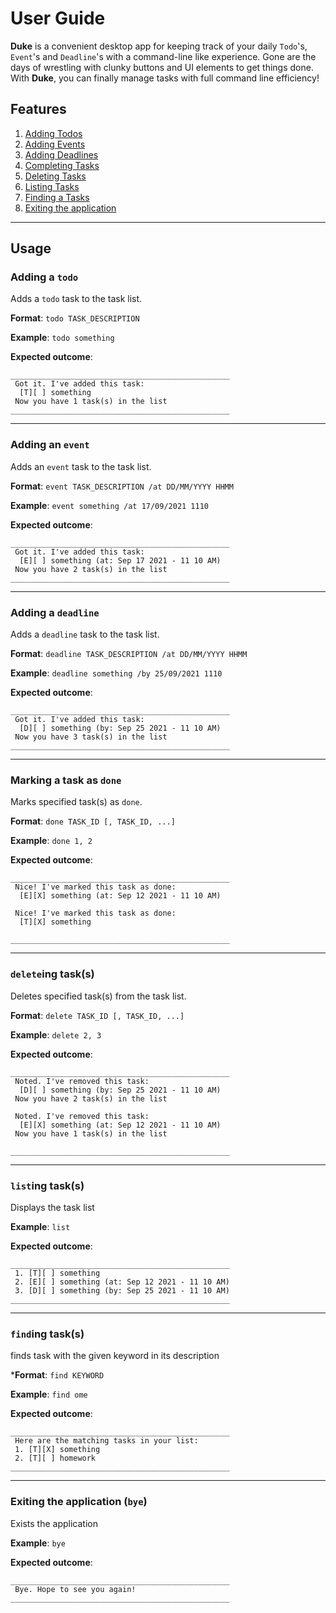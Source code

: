 # User Guide

**Duke** is a convenient desktop app for keeping track of your daily `Todo`'s, `Event`'s and `Deadline`'s
with a command-line like experience. Gone are the days of wrestling with clunky buttons and UI elements to 
get things done. With **Duke**, you can finally manage tasks with full command line efficiency!

## Features 

1. [Adding Todos](#todo)
2. [Adding Events](#event)
3. [Adding Deadlines](#deadline)
4. [Completing Tasks](#done)
5. [Deleting Tasks](#delete)
6. [Listing Tasks](#list)
7. [Finding a Tasks](#find)
8. [Exiting the application](#bye)

---

## Usage
<a name="todo"></a>
### Adding a `todo`

Adds a `todo` task to the task list.

**Format**: `todo TASK_DESCRIPTION`

**Example**: `todo something`

**Expected outcome**:

```
_________________________________________________
 Got it. I've added this task:
  [T][ ] something
 Now you have 1 task(s) in the list
_________________________________________________
 ```

---

<a name="event"></a>
### Adding an `event`

Adds an `event` task to the task list.

**Format**: `event TASK_DESCRIPTION /at DD/MM/YYYY HHMM`

**Example**: `event something /at 17/09/2021 1110` 

**Expected outcome**:

```
_________________________________________________
 Got it. I've added this task:
  [E][ ] something (at: Sep 17 2021 - 11 10 AM)
 Now you have 2 task(s) in the list
_________________________________________________
 ```

---

<a name="deadine"></a>
### Adding a `deadline`

Adds a `deadline` task to the task list.

**Format**: `deadline TASK_DESCRIPTION /at DD/MM/YYYY HHMM`

**Example**: `deadline something /by 25/09/2021 1110`

**Expected outcome**:

```
_________________________________________________
 Got it. I've added this task:
  [D][ ] something (by: Sep 25 2021 - 11 10 AM)
 Now you have 3 task(s) in the list
_________________________________________________ 
```
---

<a name="done"></a>
### Marking a task as `done`

Marks specified task(s) as `done`.

**Format**: `done TASK_ID [, TASK_ID, ...]`

**Example**: `done 1, 2`

**Expected outcome**:

```
_________________________________________________
 Nice! I've marked this task as done:
  [E][X] something (at: Sep 12 2021 - 11 10 AM)
 
 Nice! I've marked this task as done:
  [T][X] something
 
_________________________________________________
```
---

<a name="delete"></a>
### `delete`ing task(s)

Deletes specified task(s) from the task list.

**Format**: `delete TASK_ID [, TASK_ID, ...]`

**Example**: `delete 2, 3`

**Expected outcome**:

```
_________________________________________________
 Noted. I've removed this task:
  [D][ ] something (by: Sep 25 2021 - 11 10 AM)
 Now you have 2 task(s) in the list
 
 Noted. I've removed this task:
  [E][X] something (at: Sep 12 2021 - 11 10 AM)
 Now you have 1 task(s) in the list
 
_________________________________________________
```
---


<a name="list"></a>
### `list`ing task(s)

Displays the task list

**Example**: `list`

**Expected outcome**:

```
_________________________________________________
 1. [T][ ] something
 2. [E][ ] something (at: Sep 12 2021 - 11 10 AM)
 3. [D][ ] something (by: Sep 25 2021 - 11 10 AM)
_________________________________________________
```


---


<a name="find"></a>
### `find`ing task(s)

finds task with the given keyword in its description

***Format**: `find KEYWORD`

**Example**: `find ome`

**Expected outcome**:

```
_________________________________________________
 Here are the matching tasks in your list:
 1. [T][X] something
 2. [T][ ] homework
_________________________________________________
```
---


<a name="bye"></a>
### Exiting the application (`bye`)

Exists the application

**Example**: `bye`

**Expected outcome**:

```
_________________________________________________
 Bye. Hope to see you again!
_________________________________________________
```

